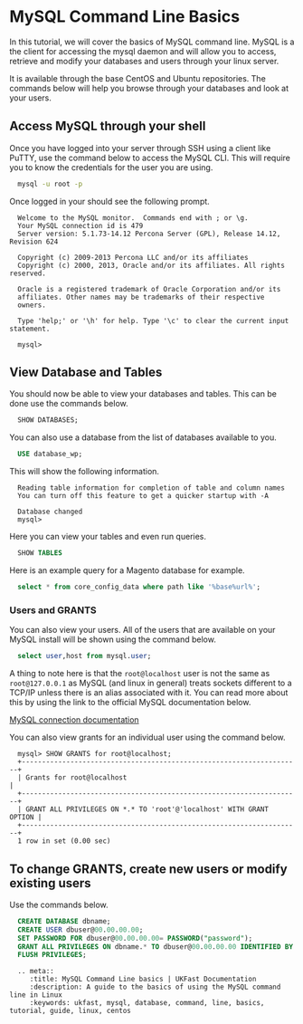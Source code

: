 # MySQL Command Line Basics

In this tutorial, we will cover the basics of MySQL command line. MySQL is a the client for accessing the mysql daemon and will allow you to access, retrieve and modify your databases and users through your linux server.

It is available through the base CentOS and Ubuntu repositories. The commands below will help you browse through your databases and look at your users.


## Access MySQL through your shell

Once you have logged into your server through SSH using a client like PuTTY, use the command below to access the MySQL CLI. This will require you to know the credentials for the user you are using.

```bash
  mysql -u root -p
```


Once logged in your should see the following prompt.

```console
  Welcome to the MySQL monitor.  Commands end with ; or \g.
  Your MySQL connection id is 479
  Server version: 5.1.73-14.12 Percona Server (GPL), Release 14.12, Revision 624

  Copyright (c) 2009-2013 Percona LLC and/or its affiliates
  Copyright (c) 2000, 2013, Oracle and/or its affiliates. All rights reserved.

  Oracle is a registered trademark of Oracle Corporation and/or its
  affiliates. Other names may be trademarks of their respective
  owners.

  Type 'help;' or '\h' for help. Type '\c' to clear the current input statement.

  mysql>
```



## View Database and Tables

You should now be able to view your databases and tables. This can be done use the commands below.

```sql
  SHOW DATABASES;
```

You can also use a database from the list of databases available to you.


```sql
  USE database_wp;
```

This will show the following information.

```console
  Reading table information for completion of table and column names
  You can turn off this feature to get a quicker startup with -A

  Database changed
  mysql>
```

Here you can view your tables and even run queries.

```sql
  SHOW TABLES
```

Here is an example query for a Magento database for example.

```sql
  select * from core_config_data where path like '%base%url%';
```



### Users and GRANTS

You can also view your users. All of the users that are available on your MySQL install will be shown using the command below.

```sql
  select user,host from mysql.user;
```

A thing to note here is that the `root@localhost` user is not the same as `root@127.0.0.1` as MySQL (and linux in general) treats sockets different to a TCP/IP unless there is an alias associated with it.
You can read more about this by using the link to the official MySQL documentation below.

[MySQL connection documentation](http://dev.mysql.com/doc/refman/5.5/en/can-not-connect-to-server.html)


You can also view grants for an individual user using the command below.

```console
  mysql> SHOW GRANTS for root@localhost;
  +---------------------------------------------------------------------+
  | Grants for root@localhost                                           |
  +---------------------------------------------------------------------+
  | GRANT ALL PRIVILEGES ON *.* TO 'root'@'localhost' WITH GRANT OPTION |
  +---------------------------------------------------------------------+
  1 row in set (0.00 sec)
```



## To change GRANTS, create new users or modify existing users

Use the commands below.

```sql
  CREATE DATABASE dbname;
  CREATE USER dbuser@00.00.00.00;
  SET PASSWORD FOR dbuser@00.00.00.00= PASSWORD("password");
  GRANT ALL PRIVILEGES ON dbname.* TO dbuser@00.00.00.00 IDENTIFIED BY 'password';
  FLUSH PRIVILEGES;
```

```eval_rst
  .. meta::
     :title: MySQL Command Line basics | UKFast Documentation
     :description: A guide to the basics of using the MySQL command line in Linux
     :keywords: ukfast, mysql, database, command, line, basics, tutorial, guide, linux, centos
